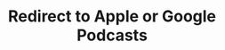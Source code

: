 ---
title: Redirect to Apple or Google Podcasts
redirect_from:
- /078r/
- /zadnja/
redirect_to: https://pod.fo/e/142597
---